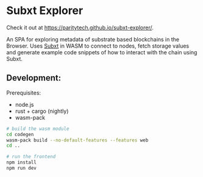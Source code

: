 # Subxt Explorer

Check it out at https://paritytech.github.io/subxt-explorer/.

An SPA for exploring metadata of substrate based blockchains in the Browser.
Uses [Subxt](https://github.com/paritytech/subxt) in WASM to connect to nodes, fetch storage values and generate example code snippets of how to interact with the chain using Subxt.

## Development:

Prerequisites:

- node.js
- rust + cargo (nightly)
- wasm-pack

```sh
# build the wasm module
cd codegen
wasm-pack build --no-default-features --features web
cd ..

# run the frontend
npm install
npm run dev
```
